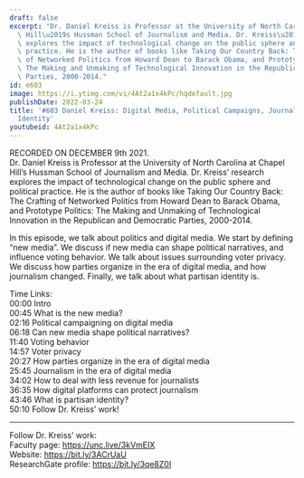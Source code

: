 ```yaml
---
draft: false
excerpt: "Dr. Daniel Kreiss is Professor at the University of North Carolina at Chapel\
  \ Hill\u2019s Hussman School of Journalism and Media. Dr. Kreiss\u2019 research\
  \ explores the impact of technological change on the public sphere and political\
  \ practice. He is the author of books like Taking Our Country Back: The Crafting\
  \ of Networked Politics from Howard Dean to Barack Obama, and Prototype Politics:\
  \ The Making and Unmaking of Technological Innovation in the Republican and Democratic\
  \ Parties, 2000-2014."
id: e603
image: https://i.ytimg.com/vi/4At2a1x4kPc/hqdefault.jpg
publishDate: 2022-03-24
title: '#603 Daniel Kreiss: Digital Media, Political Campaigns, Journalism, and Partisan
  Identity'
youtubeid: 4At2a1x4kPc
---
```

RECORDED ON DECEMBER 9th 2021.  
Dr. Daniel Kreiss is Professor at the University of North Carolina at Chapel Hill’s Hussman School of Journalism and Media. Dr. Kreiss’ research explores the impact of technological change on the public sphere and political practice. He is the author of books like Taking Our Country Back: The Crafting of Networked Politics from Howard Dean to Barack Obama, and Prototype Politics: The Making and Unmaking of Technological Innovation in the Republican and Democratic Parties, 2000-2014.

In this episode, we talk about politics and digital media. We start by defining “new media”. We discuss if new media can shape political narratives, and influence voting behavior. We talk about issues surrounding voter privacy. We discuss how parties organize in the era of digital media, and how journalism changed. Finally, we talk about what partisan identity is.

Time Links:  
00:00 Intro  
00:45  What is the new media?  
02:16  Political campaigning on digital media  
06:18  Can new media shape political narratives?  
11:40  Voting behavior  
14:57  Voter privacy  
20:27  How parties organize in the era of digital media  
25:45  Journalism in the era of digital media  
34:02  How to deal with less revenue for journalists  
36:35  How digital platforms can protect journalism  
43:46  What is partisan identity?  
50:10  Follow Dr. Kreiss’ work!

---

Follow Dr. Kreiss’ work:  
Faculty page: https://unc.live/3kVmEIX  
Website: https://bit.ly/3ACrUaU  
ResearchGate profile: https://bit.ly/3qe8Z0I
